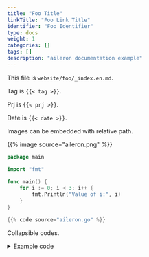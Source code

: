 ```yaml
---
title: "Foo Title"
linkTitle: "Foo Link Title"
identifier: "Foo Identifier"
type: docs
weight: 1
categories: []
tags: []
description: "aileron documentation example"
---
```


This file is `website/foo/_index.en.md`.

Tag is `{{< tag >}}`.

Prj is `{{< prj >}}`.

Date is `{{< date >}}`.

Images can be embedded with relative path.

{{% image source="aileron.png" %}}

```go:aileron.go {linenos=inline hl_lines=[3,"6-8"] style=emacs}
package main

import "fmt"

func main() {
    for i := 0; i < 3; i++ {
        fmt.Println("Value of i:", i)
    }
}
```

```go {title="aileron.go" linenos=inline hl_lines=[3,"9-11"] style=emacs}
{{% code source="aileron.go" %}}
```

Collapsible codes.

<details>
<summary>Example code</summary>
<p>

```go {linenos=inline hl_lines=[3,"6-8"]}
{{% snippet source="aileron.go" id="main" %}}
```

</p>
</details>
